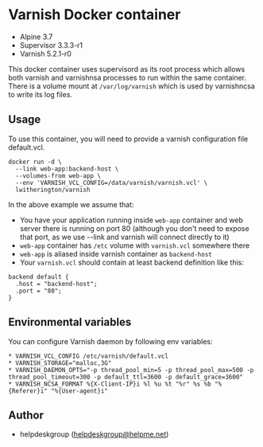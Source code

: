 # Varnish Docker container
* Alpine 3.7
* Supervisor 3.3.3-r1
* Varnish 5.2.1-r0

This docker container uses supervisord as its root process which allows both varnish and varnishnsa processes to run within the same container. There is a volume mount at `/var/log/varnish` which is used by varnishncsa to write its log files.

## Usage
To use this container, you will need to provide a varnish configuration file default.vcl.

```
docker run -d \
  --link web-app:backend-host \
  --volumes-from web-app \
  --env 'VARNISH_VCL_CONFIG=/data/varnish/varnish.vcl' \
  lwitherington/varnish
```

In the above example we assume that:

* You have your application running inside `web-app` container and web server there is running on port 80 (although you don't need to expose that port, as we use --link and varnish will connect directly to it)
* `web-app` container has `/etc` volume with `varnish.vcl` somewhere there
* `web-app` is aliased inside varnish container as `backend-host`
* Your `varnish.vcl` should contain at least backend definition like this:
```
backend default {
  .host = "backend-host";
  .port = "80";
}
```

## Environmental variables
You can configure Varnish daemon by following env variables:
```
* VARNISH_VCL_CONFIG /etc/varnish/default.vcl
* VARNISH_STORAGE="malloc,3G"
* VARNISH_DAEMON_OPTS="-p thread_pool_min=5 -p thread_pool_max=500 -p thread_pool_timeout=300 -p default_ttl=3600 -p default_grace=3600"
* VARNISH_NCSA_FORMAT %{X-Client-IP}i %l %u %t "%r" %s %b "%{Referer}i" "%{User-agent}i"
```

## Author
* helpdeskgroup (<helpdeskgroup@helpme.net>)
